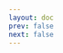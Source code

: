 ```yaml
---
layout: doc
prev: false
next: false
---
```


<CustomItemBox :item="{
  name: '面包',
  icon: '/wiki/item/bread.png',
  type: '料理',
  description: '',
  params: {
    stack: 1,
    durability: -1 
  },
  obtain: {
    found: [],
    npc: [],
    shop: [],
    gardening: []
  }
}" />
